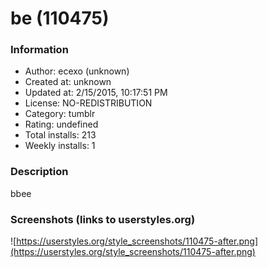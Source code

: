 # be (110475)

### Information
- Author: ecexo (unknown)
- Created at: unknown
- Updated at: 2/15/2015, 10:17:51 PM
- License: NO-REDISTRIBUTION
- Category: tumblr
- Rating: undefined
- Total installs: 213
- Weekly installs: 1


### Description
bbee


### Screenshots (links to userstyles.org)
![https://userstyles.org/style_screenshots/110475-after.png](https://userstyles.org/style_screenshots/110475-after.png)


